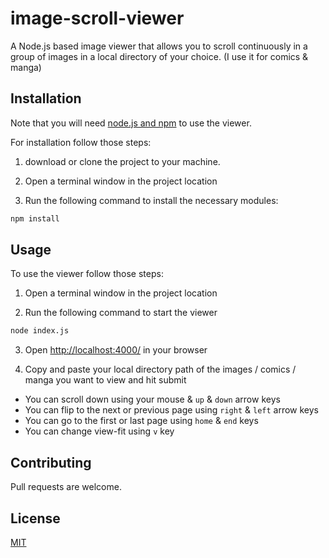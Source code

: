 # image-scroll-viewer

A Node.js based image viewer that allows you to scroll continuously in a group of images in a local directory of your choice. (I use it for comics & manga)
## Installation

Note that you will need [node.js and npm](https://nodejs.org/en/) to use the viewer.

For installation follow those steps:

1. download or clone the project to your machine.

2. Open a terminal window in the project location 

3. Run the following command to install the necessary modules:
```bash
npm install
```

## Usage

To use the viewer follow those steps:

1. Open a terminal window in the project location 

2. Run the following command to start the viewer

```bash
node index.js
```
3. Open [http://localhost:4000/](http://localhost:4000/) in your browser

4. Copy and paste your local directory path of the images / comics / manga you want to view and hit submit

- You can scroll down using your mouse & `up` & `down` arrow keys
- You can flip to the next or previous page using `right` & `left` arrow keys
- You can go to the first or last page using `home` & `end` keys
- You can change view-fit using `v` key
 

## Contributing
Pull requests are welcome.

## License
[MIT](https://github.com/Unique-Phenomenon/image-scroll-viewer/blob/main/license.md)
